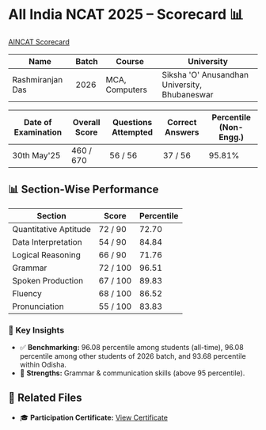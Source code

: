 # All India NCAT 2025 – Scorecard 📊

[AINCAT Scorecard](./AINCAT%20Scorecard.pdf)

| **Name** | **Batch** | **Course** | **University** |
|---------|-----------|-----------|---------------|
| Rashmiranjan Das | 2026 | MCA, Computers | Siksha 'O' Anusandhan University, Bhubaneswar |

| **Date of Examination** | **Overall Score** | **Questions Attempted** | **Correct Answers** | **Percentile (Non-Engg.)** |
|------------------|----------------------|-------------------|--------------------------|----------------------|
30th May'25 | 460 / 670 | 56 / 56 | 37 / 56 | 95.81% |

## 📊 Section-Wise Performance
| **Section** | **Score** | **Percentile** |
|-------------|-----------|---------------|
| Quantitative Aptitude | 72 / 90 | 72.70 |
| Data Interpretation | 54 / 90 | 84.84 |
| Logical Reasoning | 66 / 90 | 71.76 |
| Grammar | 72 / 100 | 96.51 |
| Spoken Production | 67 / 100 | 89.83 |
| Fluency | 68 / 100 | 86.52 |
| Pronunciation | 55 / 100 | 83.83 |

### 🏅 Key Insights
- ✅ **Benchmarking:** 96.08 percentile among students (all-time), 96.08 percentile among other students of 2026 batch, and 93.68 percentile within Odisha.  
- 🔑 **Strengths:** Grammar & communication skills (above 95 percentile).  


## 📑 Related Files
- 🎓 **Participation Certificate:** [View Certificate](https://github.com/dasranjan17/My-Academic-Certifications/blob/main/Participation%20Certificates/AlNCAT%20Participation/AlNCAT%20Participation.pdf)

